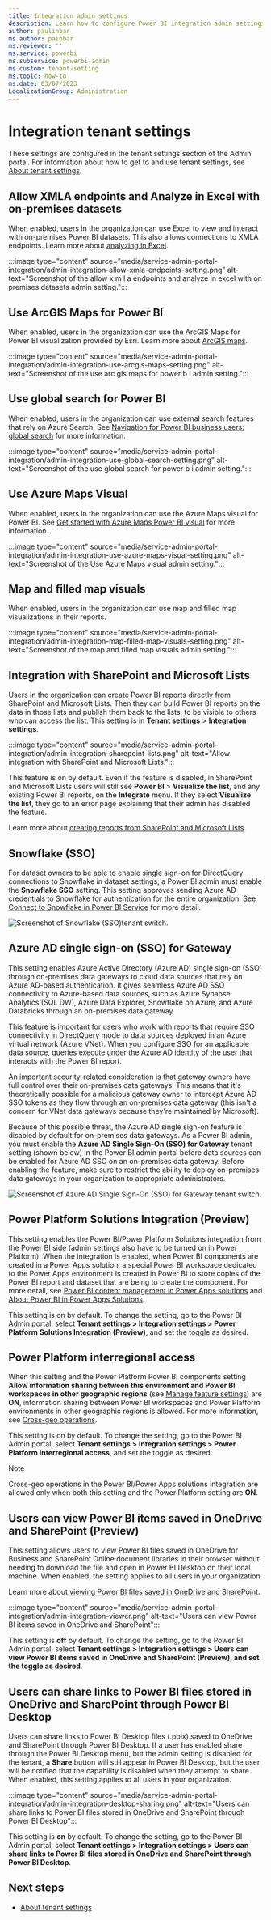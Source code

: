 ```yaml
---
title: Integration admin settings
description: Learn how to configure Power BI integration admin settings.
author: paulinbar
ms.author: painbar
ms.reviewer: ''
ms.service: powerbi
ms.subservice: powerbi-admin
ms.custom: tenant-setting
ms.topic: how-to
ms.date: 03/07/2023
LocalizationGroup: Administration
---
```


# Integration tenant settings

These settings are configured in the tenant settings section of the Admin portal. For information about how to get to and use tenant settings, see [About tenant settings](service-admin-portal-about-tenant-settings.md).

## Allow XMLA endpoints and Analyze in Excel with on-premises datasets

When enabled, users in the organization can use Excel to view and interact with on-premises Power BI datasets. This also allows connections to XMLA endpoints. Learn more about [analyzing in Excel](../collaborate-share/service-analyze-in-excel.md).

:::image type="content" source="media/service-admin-portal-integration/admin-integration-allow-xmla-endpoints-setting.png" alt-text="Screenshot of the allow x m l a endpoints and analyze in excel with on premises datasets admin setting.":::

## Use ArcGIS Maps for Power BI

When enabled, users in the organization can use the ArcGIS Maps for Power BI visualization provided by Esri. Learn more about [ArcGIS maps](../visuals/power-bi-visualizations-arcgis.md).

:::image type="content" source="media/service-admin-portal-integration/admin-integration-use-arcgis-maps-setting.png" alt-text="Screenshot of the use arc gis maps for power b i admin setting.":::

## Use global search for Power BI

When enabled, users in the organization can use external search features that rely on Azure Search. See [Navigation for Power BI business users: global search](../consumer/end-user-search-sort.md) for more information.

:::image type="content" source="media/service-admin-portal-integration/admin-integration-use-global-search-setting.png" alt-text="Screenshot of the use global search for power b i admin setting.":::

## Use Azure Maps Visual

When enabled, users in the organization can use the Azure Maps visual for Power BI. See [Get started with Azure Maps Power BI visual](/azure/azure-maps/power-bi-visual-get-started) for more information.

:::image type="content" source="media/service-admin-portal-integration/admin-integration-use-azure-maps-visual-setting.png" alt-text="Screenshot of the Use Azure Maps visual admin setting.":::

## Map and filled map visuals

When enabled, users in the organization can use map and filled map visualizations in their reports.

:::image type="content" source="media/service-admin-portal-integration/admin-integration-map-filled-map-visuals-setting.png" alt-text="Screenshot of the map and filled map visuals admin setting.":::

## Integration with SharePoint and Microsoft Lists

Users in the organization can create Power BI reports directly from SharePoint and Microsoft Lists. Then they can build Power BI reports on the data in those lists and publish them back to the lists, to be visible to others who can access the list. This setting is in **Tenant settings** > **Integration settings**.

:::image type="content" source="media/service-admin-portal-integration/admin-integration-sharepoint-lists.png" alt-text="Allow integration with SharePoint and Microsoft Lists.":::

This feature is on by default. Even if the feature is disabled, in SharePoint and Microsoft Lists users will still see **Power BI** > **Visualize the list**, and any existing Power BI reports, on the **Integrate** menu. If they select **Visualize the list**, they go to an error page explaining that their admin has disabled the feature.

Learn more about [creating reports from SharePoint and Microsoft Lists](../create-reports/service-quick-create-sharepoint-list.md).

## Snowflake (SSO)

For dataset owners to be able to enable single sign-on for DirectQuery connections to Snowflake in dataset settings, a Power BI admin must enable the **Snowflake SSO** setting. This setting approves sending Azure AD credentials to Snowflake for authentication for the entire organization. See [Connect to Snowflake in Power BI Service](../connect-data/service-connect-snowflake.md) for more detail.

![Screenshot of Snowflake (SSO)tenant switch.](media/service-admin-portal-integration/powerbi-admin-portal-snowflake-sso-setting.png)

## Azure AD single sign-on (SSO) for Gateway

This setting enables Azure Active Directory (Azure AD) single sign-on (SSO) through on-premises data gateways to cloud data sources that rely on Azure AD-based authentication. It gives seamless Azure AD SSO connectivity to Azure-based data sources, such as Azure Synapse Analytics (SQL DW), Azure Data Explorer, Snowflake on Azure, and Azure Databricks through an on-premises data gateway.

This feature is important for users who work with reports that require SSO connectivity in DirectQuery mode to data sources deployed in an Azure virtual network (Azure VNet). When you configure SSO for an applicable data source, queries execute under the Azure AD identity of the user that interacts with the Power BI report.

An important security-related consideration is that gateway owners have full control over their on-premises data gateways. This means that it's theoretically possible for a malicious gateway owner to intercept Azure AD SSO tokens as they flow through an on-premises data gateway (this isn't a concern for VNet data gateways because they're maintained by Microsoft). 

Because of this possible threat, the Azure AD single sign-on feature is disabled by default for on-premises data gateways. As a Power BI admin, you must enable the **Azure AD Single Sign-On (SSO) for Gateway** tenant setting (shown below) in the Power BI admin portal before data sources can be enabled for Azure AD SSO on an on-premises data gateway. Before enabling the feature, make sure to restrict the ability to deploy on-premises data gateways in your organization to appropriate administrators.  

![Screenshot of Azure AD Single Sign-On (SSO) for Gateway tenant switch.](media/service-admin-portal-integration/powerbi-admin-portal-azure-ad-sso-for-gateway-setting.png)

## Power Platform Solutions Integration (Preview)

This setting enables the Power BI/Power Platform Solutions integration from the Power BI side (admin settings also have to be turned on in Power Platform). When the integration is enabled, when Power BI components are created in a Power Apps solution, a special Power BI workspace dedicated to the Power Apps environment is created in Power BI to store copies of the Power BI report and dataset that are being to create the component. For more detail, see [Power BI content management in Power Apps solutions](/power-apps/maker/model-driven-apps/power-bi-content-management-power-apps-solutions) and [About Power BI in Power Apps Solutions](../collaborate-share/service-power-bi-powerapps-integration-about.md).

This setting is on by default. To change the setting, go to the Power BI Admin portal, select **Tenant settings > Integration settings > Power Platform Solutions Integration (Preview)**, and set the toggle as desired.

## Power Platform interregional access

When this setting and the Power Platform Power BI components setting **Allow information sharing between this environment and Power BI workspaces in other geographic regions** (see [Manage feature settings](/power-platform/admin/settings-features)) are **ON**, information sharing between Power BI workspaces and Power Platform environments in other geographic regions is allowed. For more information, see [Cross-geo operations](../collaborate-share/service-power-bi-powerapps-integration-considerations.md#cross-geo-operations).

This setting is on by default. To change the setting, go to the Power BI Admin portal, select **Tenant settings > Integration settings > Power Platform interregional access**, and set the toggle as desired.

> [!NOTE]
> Cross-geo operations in the Power BI/Power Apps solutions integration are allowed only when both this setting and the Power Platform setting are **ON**.

## Users can view Power BI items saved in OneDrive and SharePoint (Preview)
This setting allows users to view Power BI files saved in OneDrive for Business and SharePoint Online document libraries in their browser without needing to download the file and open in Power BI Desktop on their local machine. When enabled, the setting applies to all users in your organization. 

Learn more about [viewing Power BI files saved in OneDrive and SharePoint](../collaborate-share/service-sharepoint-viewer.md).

:::image type="content" source="media/service-admin-portal-integration/admin-integration-viewer.png" alt-text="Users can view Power BI items saved in OneDrive and SharePoint":::

This setting is **off** by default. To change the setting, go to the Power BI Admin portal, select **Tenant settings > Integration settings > Users can view Power BI items saved in OneDrive and SharePoint (Preview), and set the toggle as desired**.

## Users can share links to Power BI files stored in OneDrive and SharePoint through Power BI Desktop
Users can share links to Power BI Desktop files (.pbix) saved to OneDrive and SharePoint through Power BI Desktop. If a user has enabled share through the Power BI Desktop menu, but the admin setting is disabled for the tenant, a **Share** button will still appear in Power BI Desktop, but the user will be notified that the capability is disabled when they attempt to share. When enabled, this setting applies to all users in your organization. 

:::image type="content" source="media/service-admin-portal-integration/admin-integration-desktop-sharing.png" alt-text="Users can share links to Power BI files stored in OneDrive and SharePoint through Power BI Desktop":::

This setting is **on** by default. To change the setting, go to the Power BI Admin portal, select **Tenant settings > Integration settings > Users can share links to Power BI files stored in OneDrive and SharePoint through Power BI Desktop**.

## Next steps

* [About tenant settings](service-admin-portal-about-tenant-settings.md)
